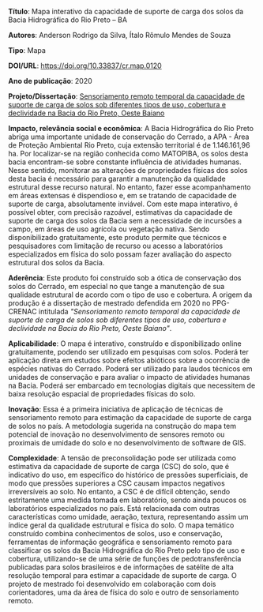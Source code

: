 
**Título**: Mapa interativo da capacidade de suporte de carga dos solos da Bacia Hidrográfica do Rio Preto – BA

**Autores**: Anderson Rodrigo da Silva, Ítalo Rômulo Mendes de Souza

**Tipo**: Mapa

**DOI/URL**: <https://doi.org/10.33837/cr.map.0120>

**Ano de publicação**: 2020

**Projeto/Dissertação**: [Sensoriamento remoto temporal da capacidade de suporte de carga de solos sob diferentes tipos de uso, cobertura e declividade na Bacia do Rio Preto, Oeste Baiano](https://repositorio.ifgoiano.edu.br/handle/prefix/1322)

**Impacto, relevância social e econômica**: A Bacia Hidrográfica do Rio Preto abriga uma importante unidade de conservação do Cerrado, a APA - Área de Proteção Ambiental Rio Preto, cuja extensão territorial é de 1.146.161,96 ha. Por localizar-se na região conhecida como MATOPIBA, os solos desta bacia encontram-se sobre constante influência de atividades humanas. Nesse sentido, monitorar as alterações de propriedades físicas dos solos desta bacia é necessário para garantir a manutenção da qualidade estrutural desse recurso natural. No entanto, fazer esse acompanhamento em áreas extensas é dispendioso e, em se tratando de capacidade de suporte de carga, absolutamente inviável. Com este mapa interativo, é possível obter, com precisão razoável, estimativas da capacidade de suporte de carga dos solos da Bacia sem a necessidade de incursões a campo, em áreas de uso agrícola ou vegetação nativa. Sendo disponibilizado gratuitamente, este produto permite que técnicos e pesquisadores com limitação de recurso ou acesso a laboratórios especializados em física do solo possam fazer avaliação do aspecto estrutural dos solos da Bacia.

**Aderência**: Este produto foi construído sob a ótica de conservação dos solos do Cerrado, em especial no que tange a manutenção de sua qualidade estrutural de acordo com o tipo de uso e cobertura. A origem da produção é a dissertação de mestrado defendida em 2020 no PPG-CRENAC intitulada _"Sensoriamento remoto temporal da capacidade de suporte de carga de solos sob diferentes tipos de uso, cobertura e declividade na Bacia do Rio Preto, Oeste Baiano"_.

**Aplicabilidade**: O mapa é interativo, construído e disponibilizado online gratuitamente, podendo ser utilizado em pesquisas com solos. Poderá ter aplicação direta em estudos sobre efeitos abióticos sobre a ocorrência de espécies nativas do Cerrado. Poderá ser utilizado para laudos técnicos em unidades de conservação e para avaliar o impacto de atividades humanas na Bacia. Poderá ser embarcado em tecnologias digitais que necessitem de baixa resolução espacial de propriedades físicas do solo.

**Inovação**: Essa é a primeira iniciativa de aplicação de técnicas de sensoriamento remoto para estimação da capacidade de suporte de carga de solos no país. A metodologia sugerida na construção do mapa tem potencial de inovação no desenvolvimento de sensores remoto ou proximais de umidade do solo e no desenvolvimento de software de GIS.

**Complexidade**: A tensão de preconsolidação pode ser utilizada como estimativa da capacidade de suporte de carga (CSC) do solo, que é indicativo do uso, em específico do histórico de pressões superficiais, de modo que pressões superiores a CSC causam impactos negativos irreversíveis ao solo. No entanto, a CSC é de difícil obtenção, sendo estritamente uma medida tomada em laboratório, sendo ainda poucos os laboratórios especializados no país. Está relacionada com outras características como umidade, aeração, textura, representando assim um índice geral da qualidade estrutural e física do solo. O mapa temático construído combina conhecimentos de solos, uso e conservação, ferramentas de informação geográfica e sensoriamento remoto para classificar os solos da Bacia Hidrográfica do Rio Preto pelo tipo de uso e cobertura, utilizando-se de uma série de funções de pedotransferência publicadas para solos brasileiros e de informações de satélite de alta resolução temporal para estimar a capacidade de suporte de carga. O projeto de mestrado foi desenvolvido em colaboração com dois corientadores, uma da área de física do solo e outro de sensoriamento remoto.
